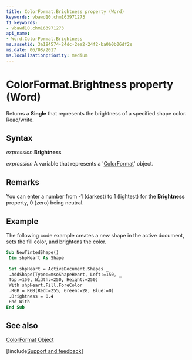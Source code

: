```yaml
---
title: ColorFormat.Brightness property (Word)
keywords: vbawd10.chm163971273
f1_keywords:
- vbawd10.chm163971273
api_name:
- Word.ColorFormat.Brightness
ms.assetid: 3a184574-24dc-2ea2-24f2-ba0b0b06df2e
ms.date: 06/08/2017
ms.localizationpriority: medium
---
```



# ColorFormat.Brightness property (Word)

Returns a **Single** that represents the brightness of a specified shape color. Read/write.


## Syntax

_expression_.**Brightness**

_expression_ A variable that represents a '[ColorFormat](Word.ColorFormat.md)' object.


## Remarks

You can enter a number from -1 (darkest) to 1 (lightest) for the **Brightness** property, 0 (zero) being neutral.


## Example

The following code example creates a new shape in the active document, sets the fill color, and brightens the color.


```vb
Sub NewTintedShape() 
 Dim shpHeart As Shape 
 
 Set shpHeart = ActiveDocument.Shapes _ 
 .AddShape(Type:=msoShapeHeart, Left:=150, _ 
 Top:=150, Width:=250, Height:=250) 
 With shpHeart.Fill.ForeColor 
 .RGB = RGB(Red:=255, Green:=28, Blue:=0) 
 .Brightness = 0.4 
 End With 
End Sub
```


## See also


[ColorFormat Object](Word.ColorFormat.md)

[!include[Support and feedback](~/includes/feedback-boilerplate.md)]